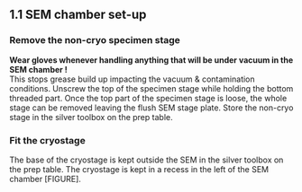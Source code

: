 ## 1.1 SEM chamber set-up
### Remove the non-cryo specimen stage
**Wear gloves whenever handling anything that will be under vacuum in the SEM chamber !**  
This stops grease build up impacting the vacuum & contamination conditions.
Unscrew the top of the specimen stage while holding the bottom threaded part. Once the top part of the specimen stage is loose, the whole stage can be removed leaving the flush SEM stage plate.
Store the non-cryo stage in the silver toolbox on the prep table.
### Fit the cryostage
The base of the cryostage is kept outside the SEM in the silver toolbox on the prep table. The cryostage is kept in a recess in the left of the SEM chamber [FIGURE].  
